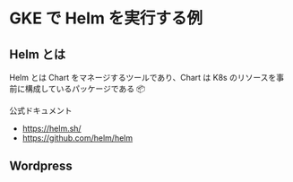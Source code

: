 # GKE で Helm を実行する例

## Helm とは

Helm とは Chart をマネージするツールであり、Chart は K8s のリソースを事前に構成しているパッケージである :package:


公式ドキュメント

+ https://helm.sh/
+ https://github.com/helm/helm

## Wordpress